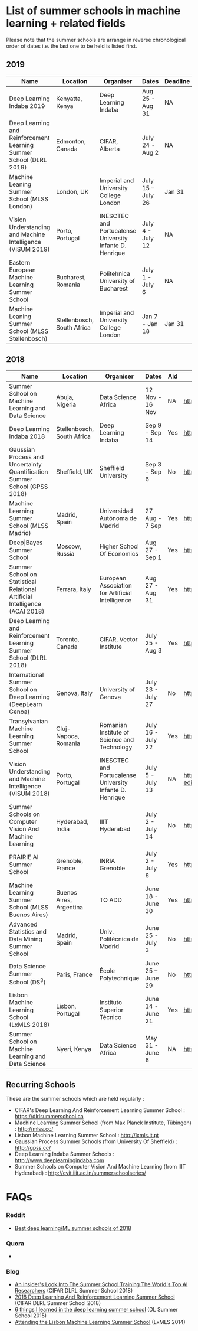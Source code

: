 # List of summer schools in machine learning + related fields

Please note that the summer schools are arrange in reverse chronological order of dates i.e. the last one to be held is listed first.

## 2019

Name|Location|Organiser|Dates|Deadline|Aid|Website
------|--|--|---|--|-|-
Deep Learning Indaba 2019|Kenyatta, Kenya|Deep Learning Indaba|Aug 25 - Aug 31|NA|NA|http://www.deeplearningindaba.com/indaba-2019.html
Deep Learning and Reinforcement Learning Summer School (DLRL 2019)|Edmonton, Canada|CIFAR, Alberta|July 24 - Aug 2|NA|NA|https://dlrlsummerschool.ca
Machine Leaning Summer School (MLSS London)|London, UK|Imperial and University College London|July 15 – July 26| Jan 31|Yes|https://sites.google.com/view/mlss-2019
Vision Understanding and Machine Intelligence (VISUM 2019)|Porto, Portugal|INESCTEC and Portucalense University Infante D. Henrique|July 4 - July 12|NA|NA|http://visum.inesctec.pt
Eastern European Machine Learning Summer School|Bucharest, Romania|Politehnica University of Bucharest| July 1 - July 6|NA|NA|https://www.eeml.eu
Machine Leaning Summer School (MLSS Stellenbosch)|Stellenbosch, South Africa|Imperial and University College London|Jan 7 - Jan 18| Jan 31|No|https://sites.google.com/view/mlss-2019


## 2018

Name|Location|Organiser|Dates|Aid|Website|
------|--|--|---|-|---|
Summer School on Machine Learning and Data Science|Abuja, Nigeria|Data Science Africa|12 Nov - 16 Nov |NA|http://www.datascienceafrica.org/dsa2018abuja/
Deep Learning Indaba 2018|Stellenbosch, South Africa| Deep Learning Indaba|Sep 9 - Sep 14|Yes|http://www.deeplearningindaba.com/2018.html
Gaussian Process and Uncertainty Quantification Summer School (GPSS 2018)|Sheffield, UK|Sheffield University|Sep 3 - Sep 6| No|http://gpss.cc
Machine Learning Summer School (MLSS Madrid)|Madrid, Spain|Universidad Autónoma de Madrid|27 Aug - 7 Sep|Yes|http://mlss.ii.uam.es/mlss2018
Deep\|Bayes Summer School|Moscow, Russia|Higher School Of Economics|Aug 27 - Sep 1| Yes|http://deepbayes.ru/|
Summer School on Statistical Relational Artificial Intelligence (ACAI 2018)|Ferrara, Italy|European Association for Artificial Intelligence|Aug 27 - Aug 31|Yes|http://acai2018.unife.it/
Deep Learning and Reinforcement Learning Summer School (DLRL 2018)|Toronto, Canada|CIFAR, Vector Institute|July 25 - Aug 3| Yes|https://dlrlsummerschool.ca/home/|
International Summer School on Deep Learning (DeepLearn Genoa)|Genova, Italy|University of Genova| July 23 - July 27|No|http://grammars.grlmc.com/DeepLearn2018|
Transylvanian Machine Learning Summer School|Cluj-Napoca, Romania|Romanian Institute of Science and Technology| July 16 - July 22| Yes|https://tmlss.ro|
Vision Understanding and Machine Intelligence (VISUM 2018)|Porto, Portugal|INESCTEC and Portucalense University Infante D. Henrique|July 5 - July 13|NA|http://visum.inesctec.pt/visum-2018-6th-edition/
Summer Schools on Computer Vision And Machine Learning|Hyderabad, India|IIIT Hyderabad| July 2 - July 14| No|http://cvit.iiit.ac.in/summerschoolseries/
PRAIRIE AI Summer School|Grenoble, France|INRIA Grenoble| July 2 - July 6| Yes|https://project.inria.fr/paiss/|
Machine Learning Summer School (MLSS Buenos Aires)|Buenos Aires, Argentina|TO ADD| June 18 - June 30|Yes|http://mlss2018.net.ar|
Advanced Statistics and Data Mining Summer School|Madrid, Spain|Univ. Politécnica de Madrid| June 25 - July 3|No|http://dia.fi.upm.es/ASDM
Data Science Summer School (DS<sup>3</sup>)|Paris, France|École Polytechnique| June 25 – June 29| No|http://www.ds3-datascience-polytechnique.fr|
Lisbon Machine Learning School (LxMLS 2018)|Lisbon, Portugal|Instituto Superior Técnico| June 14 - June 21|Yes|http://lxmls.it.pt/2018/
Summer School on Machine Learning and Data Science|Nyeri, Kenya|Data Science Africa| May 31 - June 6|NA|http://www.datascienceafrica.org/dsa2018/



## Recurring Schools

These are the summer schools which are held regularly :

- CIFAR's Deep Learning And Reinforcement Learning Summer School : https://dlrlsummerschool.ca
- Machine Learning Summer School (from Max Planck Institute, Tübingen) : http://mlss.cc/
- Lisbon Machine Learning Summer School : http://lxmls.it.pt
- Gaussian Process Summer Schools (from University Of Sheffield) : http://gpss.cc/
- Deep Learning Indaba Summer Schools : http://www.deeplearningindaba.com
- Summer Schools on Computer Vision And Machine Learning (from IIIT Hyderabad) : http://cvit.iiit.ac.in/summerschoolseries/




# FAQs

### Reddit
- [Best deep learning/ML summer schools of 2018](https://www.reddit.com/r/MachineLearning/comments/85s9i8/d_best_deep_learningml_summer_schools_of_2018/)


### Quora

- 

### Blog

- [An Insider's Look Into The Summer School Training The World's Top AI Researchers](https://www.forbes.com/sites/williamfalcon/2018/09/03/an-insiders-look-into-the-summer-school-training-the-worlds-top-ai-researchers/#99a8e7ba05f1) (CIFAR DLRL Summer School 2018)
- [2018 Deep Learning And Reinforcement Learning Summer School](https://vectorinstitute.ai/2018/11/07/vector-institute-deep-learning-and-reinforcement-learning-2018-summer-school/) (CIFAR DLRL Summer School 2018)
- [6 things I learned in the deep learning summer school](http://www.marekrei.com/blog/26-things-i-learned-in-the-deep-learning-summer-school) (DL Summer School 2015)
- [Attending the Lisbon Machine Learning Summer School](http://mfcabrera.com/blog/2014/7/25/lxmls-2014blogorg.html) (LxMLS 2014)

